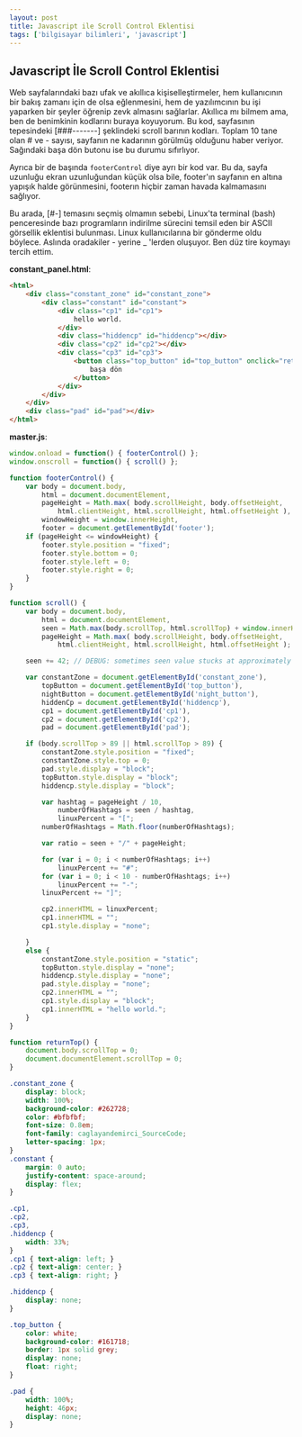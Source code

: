 ```yaml
---
layout: post
title: Javascript ile Scroll Control Eklentisi
tags: ['bilgisayar bilimleri', 'javascript']
---
```


## Javascript İle Scroll Control Eklentisi

Web sayfalarındaki bazı ufak ve akıllıca kişiselleştirmeler, hem kullanıcının bir bakış zamanı için de olsa eğlenmesini, hem de yazılımcının bu işi yaparken bir şeyler öğrenip zevk almasını sağlarlar. Akıllıca mı bilmem ama, ben de benimkinin kodlarını buraya koyuyorum. Bu kod, sayfasının tepesindeki [###-------] şeklindeki scroll barının kodları. Toplam 10 tane olan # ve - sayısı, sayfanın ne kadarının görülmüş olduğunu haber veriyor. Sağındaki başa dön butonu ise bu durumu sıfırlıyor.

Ayrıca bir de başında `footerControl` diye ayrı bir kod var. Bu da, sayfa uzunluğu ekran uzunluğundan küçük olsa bile, footer'ın sayfanın en altına yapışık halde görünmesini, footerın hiçbir zaman havada kalmamasını sağlıyor.

Bu arada, [#-] temasını seçmiş olmamın sebebi, Linux'ta terminal (bash) penceresinde bazı programların indirilme sürecini temsil eden bir ASCII görsellik eklentisi bulunması. Linux kullanıcılarına bir gönderme oldu böylece. Aslında oradakiler - yerine _ 'lerden oluşuyor. Ben düz tire koymayı tercih ettim.

**constant_panel.html**:

```html
<html>
    <div class="constant_zone" id="constant_zone">
        <div class="constant" id="constant">
            <div class="cp1" id="cp1">
                hello world.
            </div>
            <div class="hiddencp" id="hiddencp"></div>
            <div class="cp2" id="cp2"></div>
            <div class="cp3" id="cp3">
                <button class="top_button" id="top_button" onclick="returnTop()">
                    başa dön
                </button>
            </div>
        </div>
    </div>
    <div class="pad" id="pad"></div>
</html>
```

**master.js**:

```javascript
window.onload = function() { footerControl() };
window.onscroll = function() { scroll() };

function footerControl() {
    var body = document.body,
        html = document.documentElement,
        pageHeight = Math.max( body.scrollHeight, body.offsetHeight,
            html.clientHeight, html.scrollHeight, html.offsetHeight ),
        windowHeight = window.innerHeight,
        footer = document.getElementById('footer');
    if (pageHeight <= windowHeight) {
        footer.style.position = "fixed";
        footer.style.bottom = 0;
        footer.style.left = 0;
        footer.style.right = 0;
    }
}

function scroll() {
    var body = document.body,
        html = document.documentElement,
        seen = Math.max(body.scrollTop, html.scrollTop) + window.innerHeight,
        pageHeight = Math.max( body.scrollHeight, body.offsetHeight,
            html.clientHeight, html.scrollHeight, html.offsetHeight );

    seen += 42; // DEBUG: sometimes seen value stucks at approximately (pageHeight - 1)

    var constantZone = document.getElementById('constant_zone'),
        topButton = document.getElementById('top_button'),
        nightButton = document.getElementById('night_button'),
        hiddenCp = document.getElementById('hiddencp'),
        cp1 = document.getElementById('cp1'),
        cp2 = document.getElementById('cp2'),
        pad = document.getElementById('pad');

    if (body.scrollTop > 89 || html.scrollTop > 89) {
        constantZone.style.position = "fixed";
        constantZone.style.top = 0;
        pad.style.display = "block";
        topButton.style.display = "block";
        hiddencp.style.display = "block";

        var hashtag = pageHeight / 10,
            numberOfHashtags = seen / hashtag,
            linuxPercent = "[";
        numberOfHashtags = Math.floor(numberOfHashtags);

        var ratio = seen + "/" + pageHeight;

        for (var i = 0; i < numberOfHashtags; i++)
            linuxPercent += "#";
        for (var i = 0; i < 10 - numberOfHashtags; i++)
            linuxPercent += "-";
        linuxPercent += "]";

        cp2.innerHTML = linuxPercent;
        cp1.innerHTML = "";
        cp1.style.display = "none";

    }
    else {
        constantZone.style.position = "static";
        topButton.style.display = "none";
        hiddencp.style.display = "none";
        pad.style.display = "none";
        cp2.innerHTML = "";
        cp1.style.display = "block";
        cp1.innerHTML = "hello world.";
    }
}

function returnTop() {
    document.body.scrollTop = 0;
    document.documentElement.scrollTop = 0;
}
```

```css
.constant_zone {
    display: block;
    width: 100%;
    background-color: #262728;
    color: #bfbfbf;
    font-size: 0.8em;
    font-family: caglayandemirci_SourceCode;
    letter-spacing: 1px;
}
.constant {
    margin: 0 auto;
    justify-content: space-around;
    display: flex;
}

.cp1,
.cp2,
.cp3,
.hiddencp {
    width: 33%;
}
.cp1 { text-align: left; }
.cp2 { text-align: center; }
.cp3 { text-align: right; }

.hiddencp {
    display: none;
}

.top_button {
    color: white;
    background-color: #161718;
    border: 1px solid grey;
    display: none;
    float: right;
}

.pad {
    width: 100%;
    height: 46px;
    display: none;
}
```
